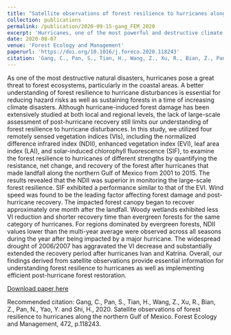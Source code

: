 ```yaml
---
title: "Satellite observations of forest resilience to hurricanes along the northern Gulf of Mexico"
collection: publications
permalink: /publication/2020-09-15-gang_FEM_2020
excerpt: 'Hurricanes, one of the most powerful and destructive climate disasters, pose great threats to both human and natural systems, especially along the coastal regions of the United States.The timely and accurate identification of post-hurricane damage is essential for the ability of land managers and government officials to take immediate protection and to guide the post-hurricane restoration. This study quantified the forest resilience to hurricanes that made landfall along the northern Gulf of Mexico from 2000 to 2015 through the utilization of four remotely sensed vegetation indices (VIs), including the NDII, EVI, LAI, and solar-induced chlorophyll fluorescence (SIF). We found that NDII is superior in monitoring the forest resilience to hurricanes. Wind speed is the leading factor that affects the forest resilience to hurricanes. Woody wetland is more resistant to hurricanes than evergreen forest. Drought conditions substantially extend the post-hurricane recovery of forests.'
date: 2020-08-07
venue: 'Forest Ecology and Management'
paperurl: 'https://doi.org/10.1016/j.foreco.2020.118243'
citation: 'Gang, C., Pan, S., Tian, H., Wang, Z., Xu, R., Bian, Z., Pan, N., Yao, Y. and Shi, H., 2020. Satellite observations of forest resilience to hurricanes along the northern Gulf of Mexico. Forest Ecology and Management, 472, p.118243.'
---
```

As one of the most destructive natural disasters, hurricanes pose a great threat to forest ecosystems, particularly in the coastal areas. A better understanding of forest resilience to hurricane disturbances is essential for reducing hazard risks as well as sustaining forests in a time of increasing climate disasters. Although hurricane-induced forest damage has been extensively studied at both local and regional levels, the lack of large-scale assessment of post-hurricane recovery still limits our understanding of forest resilience to hurricane disturbances. In this study, we utilized four remotely sensed vegetation indices (VIs), including the normalized difference infrared index (NDII), enhanced vegetation index (EVI), leaf area index (LAI), and solar-induced chlorophyll fluorescence (SIF), to examine the forest resilience to hurricanes of different strengths by quantifying the resistance, net change, and recovery of the forest after hurricanes that made landfall along the northern Gulf of Mexico from 2001 to 2015. The results revealed that the NDII was superior in monitoring the large-scale forest resilience. SIF exhibited a performance similar to that of the EVI. Wind speed was found to be the leading factor affecting forest damage and post-hurricane recovery. The impacted forest canopy began to recover approximately one month after the landfall. Woody wetlands exhibited less VI reduction and shorter recovery time than evergreen forests for the same category of hurricanes. For regions dominated by evergreen forests, NDII values lower than the multi-year average were observed across all seasons during the year after being impacted by a major hurricane. The widespread drought of 2006/2007 has aggravated the VI decrease and substantially extended the recovery period after hurricanes Ivan and Katrina. Overall, our findings derived from satellite observations provide essential information for understanding forest resilience to hurricanes as well as implementing efficient post-hurricane forest restoration.

[Download paper here](https://doi.org/10.1016/j.foreco.2020.118243)

Recommended citation: Gang, C., Pan, S., Tian, H., Wang, Z., Xu, R., Bian, Z., Pan, N., Yao, Y. and Shi, H., 2020. Satellite observations of forest resilience to hurricanes along the northern Gulf of Mexico. Forest Ecology and Management, 472, p.118243.